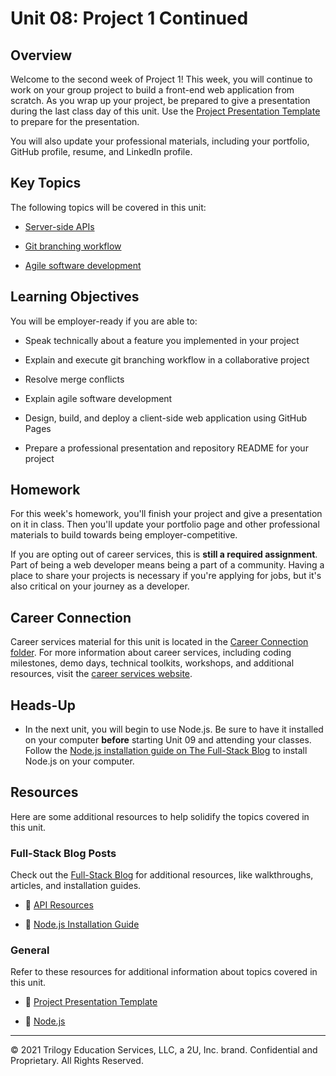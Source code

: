 # Unit 08: Project 1 Continued

## Overview

Welcome to the second week of Project 1! This week, you will continue to work on your group project to build a front-end web application from scratch. As you wrap up your project, be prepared to give a presentation during the last class day of this unit. Use the [Project Presentation Template](https://docs.google.com/presentation/d/10QaO9KH8HtUXj__81ve0SZcpO5DbMbqqQr4iPpbwKks/edit?usp=sharing) to prepare for the presentation. 

You will also update your professional materials, including your portfolio, GitHub profile, resume, and LinkedIn profile.

## Key Topics

The following topics will be covered in this unit:

* [Server-side APIs](https://en.wikipedia.org/wiki/Web_API)

* [Git branching workflow](https://git-scm.com/book/en/v2/Git-Branching-Branching-Workflows)

* [Agile software development](https://en.wikipedia.org/wiki/Agile_software_development)

## Learning Objectives

You will be employer-ready if you are able to:

* Speak technically about a feature you implemented in your project

* Explain and execute git branching workflow in a collaborative project

* Resolve merge conflicts

* Explain agile software development

* Design, build, and deploy a client-side web application using GitHub Pages

* Prepare a professional presentation and repository README for your project

## Homework

For this week's homework, you'll finish your project and give a presentation on it in class. Then you'll update your portfolio page and other professional materials to build towards being employer-competitive.

If you are opting out of career services, this is **still a required assignment**. Part of being a web developer means being a part of a community. Having a place to share your projects is necessary if you're applying for jobs, but it's also critical on your journey as a developer.

## Career Connection

Career services material for this unit is located in the [Career Connection folder](./04-Career-Connection/README.md). For more information about career services, including coding milestones, demo days, technical toolkits, workshops, and additional resources, visit the [career services website](https://careernetwork.2u.com/).

## Heads-Up

* In the next unit, you will begin to use Node.js. Be sure to have it installed on your computer **before** starting Unit 09 and attending your classes. Follow the [Node.js installation guide on The Full-Stack Blog](https://coding-boot-camp.github.io/full-stack/nodejs/how-to-install-nodejs) to install Node.js on your computer.

## Resources

Here are some additional resources to help solidify the topics covered in this unit.

### Full-Stack Blog Posts

Check out the [Full-Stack Blog](https://coding-boot-camp.github.io/full-stack/) for additional resources, like walkthroughs, articles, and installation guides.

  * 📖 [API Resources](https://coding-boot-camp.github.io/full-stack/apis/api-resources)
    
  * 📖 [Node.js Installation Guide](https://coding-boot-camp.github.io/full-stack/nodejs/how-to-install-nodejs)

### General

Refer to these resources for additional information about topics covered in this unit.

  * 📖 [Project Presentation Template](https://docs.google.com/presentation/d/10QaO9KH8HtUXj__81ve0SZcpO5DbMbqqQr4iPpbwKks/edit?usp=sharing) 

  * 📖 [Node.js](https://nodejs.org/en/)

- - -
© 2021 Trilogy Education Services, LLC, a 2U, Inc. brand. Confidential and Proprietary. All Rights Reserved.